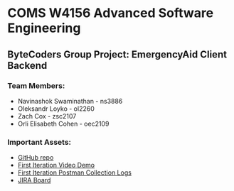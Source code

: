 # COMS W4156 Advanced Software Engineering

## ByteCoders Group Project: EmergencyAid Client Backend

### Team Members:

- Navinashok Swaminathan - ns3886
- Oleksandr Loyko - ol2260
- Zach Cox - zsc2107
- Orli Elisabeth Cohen - oec2109

### Important Assets:

- [GitHub repo](https://github.com/NavinColumbia/COMS4156-TeamProject-ByteCoders)
- [First Iteration Video Demo](https://www.dropbox.com/scl/fi/z5lcima7kjy1jpw5xwheb/Iteration-1-functionality-demo.mov?rlkey=ld4xxx19yk5ug3xetvunyk6yu&st=g5jnxxl7&dl=0)
- [First Iteration Postman Collection Logs](https://www.dropbox.com/scl/fi/f7o3rd45sq4zsiuqucnkp/ByteCoders.postman_collection.json?rlkey=gdcqv823snw3oawx6i80rbiyb&st=pjxn6cmh&dl=0)
- [JIRA Board](https://bytecoders-4156.atlassian.net/jira/software/projects/BYT/boards/1)